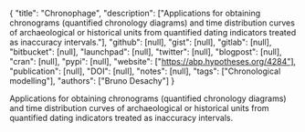 {
  "title": "Chronophage",
  "description": ["Applications for obtaining chronograms (quantified chronology diagrams) and time distribution curves of archaeological or historical units from quantified dating indicators treated as inaccuracy intervals."],
  "github": [null],
  "gist": [null],
  "gitlab": [null],
  "bitbucket": [null],
  "launchpad": [null],
  "twitter": [null],
  "blogpost": [null],
  "cran": [null],
  "pypi": [null],
  "website": ["https://abp.hypotheses.org/4284"],
  "publication": [null],
  "DOI": [null],
  "notes": [null],
  "tags": ["Chronological modelling"],
  "authors": ["Bruno Desachy"]
}

<!-- Generated by csv2md.R – do not edit by hand -->

Applications for obtaining chronograms (quantified chronology diagrams) and time distribution curves of archaeological or historical units from quantified dating indicators treated as inaccuracy intervals.